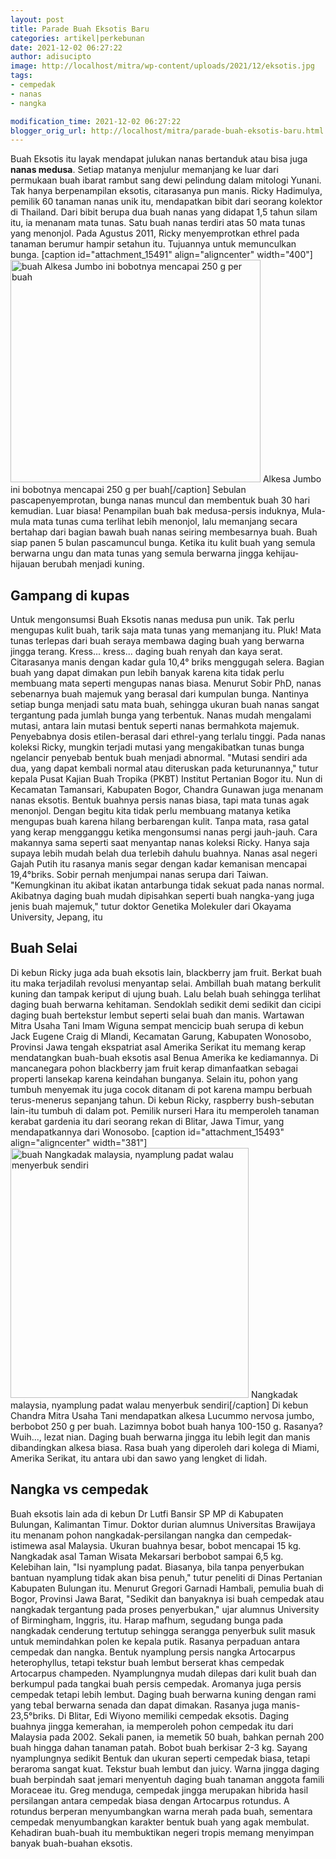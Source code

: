 ```yaml
---
layout: post
title: Parade Buah Eksotis Baru
categories: artikel|perkebunan
date: 2021-12-02 06:27:22
author: adisucipto
image: http://localhost/mitra/wp-content/uploads/2021/12/eksotis.jpg
tags:
- cempedak
- nanas
- nangka

modification_time: 2021-12-02 06:27:22
blogger_orig_url: http://localhost/mitra/parade-buah-eksotis-baru.html
---
```


Buah Eksotis itu layak mendapat julukan nanas bertanduk atau bisa juga <strong>nanas medusa</strong>. Setiap matanya menjulur memanjang ke luar dari permukaan buah ibarat rambut sang dewi pelindung dalam mitologi Yunani. Tak hanya berpenampilan eksotis, citarasanya pun manis.
Ricky Hadimulya, pemilik 60 tanaman nanas unik itu, mendapatkan bibit dari seorang kolektor di Thailand. Dari bibit berupa dua buah nanas yang didapat 1,5 tahun silam itu, ia menanam mata tunas. Satu buah nanas terdiri atas 50 mata tunas yang menonjol. Pada Agustus 2011, Ricky menyemprotkan ethrel pada tanaman berumur hampir setahun itu. Tujuannya untuk memunculkan bunga.
[caption id="attachment_15491" align="aligncenter" width="400"]<a href="http://127.0.0.1/mitra/wp-content/uploads/2021/12/buah3.jpg"><img class="wp-image-15491 size-medium" src="http://127.0.0.1/mitra/wp-content/uploads/2021/12/buah3-400x356.jpg" alt="buah Alkesa Jumbo ini bobotnya mencapai 250 g per buah" width="400" height="356" /></a> Alkesa Jumbo ini bobotnya mencapai 250 g per buah[/caption]
Sebulan pascapenyemprotan, bunga nanas muncul dan membentuk buah 30 hari kemudian. Luar biasa! Penampilan buah bak medusa-persis induknya, Mula-mula mata tunas cuma terlihat lebih menonjol, lalu memanjang secara bertahap dari bagian bawah buah nanas seiring membesarnya buah. Buah siap panen 5 bulan pascamuncul bunga. Ketika itu kulit buah yang semula berwarna ungu dan mata tunas yang semula berwarna jingga kehijau-hijauan berubah menjadi kuning.
<h2 id="kupas">Gampang di kupas</h2>
Untuk mengonsumsi Buah Eksotis nanas medusa pun unik. Tak perlu mengupas kulit buah, tarik saja mata tunas yang memanjang itu. Pluk! Mata tunas terlepas dari buah seraya membawa daging buah yang berwarna jingga terang. Kress... kress... daging buah renyah dan kaya serat.
Citarasanya manis dengan kadar gula 10,4° briks menggugah selera. Bagian buah yang dapat dimakan pun lebih banyak karena kita tidak perlu membuang mata seperti mengupas nanas biasa.
Menurut Sobir PhD, nanas sebenarnya buah majemuk yang berasal dari kumpulan bunga. Nantinya setiap bunga menjadi satu mata buah, sehingga ukuran buah nanas sangat tergantung pada jumlah bunga yang terbentuk. Nanas mudah mengalami mutasi, antara lain mutasi bentuk seperti nanas bermahkota majemuk. Penyebabnya dosis etilen-berasal dari ethrel-yang terlalu tinggi.
Pada nanas koleksi Ricky, mungkin terjadi mutasi yang mengakibatkan tunas bunga ngelancir penyebab bentuk buah menjadi abnormal. "Mutasi sendiri ada dua, yang dapat kembali normal atau diteruskan pada keturunannya," tutur kepala Pusat Kajian Buah Tropika (PKBT) Institut Pertanian Bogor itu.
Nun di Kecamatan Tamansari, Kabupaten Bogor, Chandra Gunawan juga menanam nanas eksotis. Bentuk buahnya persis nanas biasa, tapi mata tunas agak menonjol. Dengan begitu kita tidak perlu membuang matanya ketika mengupas buah karena hilang berbarengan kulit.
Tanpa mata, rasa gatal yang kerap mengganggu ketika mengonsumsi nanas pergi jauh-jauh. Cara makannya sama seperti saat menyantap nanas koleksi Ricky. Hanya saja supaya lebih mudah belah dua terlebih dahulu buahnya. Nanas asal negeri Gajah Putih itu rasanya manis segar dengan kadar kemanisan mencapai 19,4°briks.
Sobir pernah menjumpai nanas serupa dari Taiwan. "Kemungkinan itu akibat ikatan antarbunga tidak sekuat pada nanas normal. Akibatnya daging buah mudah dipisahkan seperti buah nangka-yang juga jenis buah majemuk," tutur doktor Genetika Molekuler dari Okayama University, Jepang, itu
<h2 id="Selai">Buah Selai</h2>
Di kebun Ricky juga ada buah eksotis lain, blackberry jam fruit. Berkat buah itu maka terjadilah revolusi menyantap selai. Ambillah buah matang berkulit kuning dan tampak keriput di ujung buah. Lalu belah buah sehingga terlihat daging buah berwarna kehitaman. Sendoklah sedikit demi sedikit dan cicipi daging buah bertekstur lembut seperti selai buah dan manis.
Wartawan Mitra Usaha Tani Imam Wiguna sempat mencicip buah serupa di kebun Jack Eugene Craig di Mlandi, Kecamatan Garung, Kabupaten Wonosobo, Provinsi Jawa tengah ekspatriat asal Amerika Serikat itu memang kerap mendatangkan buah-buah eksotis asal Benua Amerika ke kediamannya. Di mancanegara pohon blackberry jam fruit kerap dimanfaatkan sebagai properti lansekap karena keindahan bunganya.
Selain itu, pohon yang tumbuh menyemak itu juga cocok ditanam di pot karena mampu berbuah terus-menerus sepanjang tahun. Di kebun Ricky, raspberry bush-sebutan lain-itu tumbuh di dalam pot. Pemilik nurseri Hara itu memperoleh tanaman kerabat gardenia itu dari seorang rekan di Blitar, Jawa Timur, yang mendapatkannya dari Wonosobo.
[caption id="attachment_15493" align="aligncenter" width="381"]<a href="http://127.0.0.1/mitra/wp-content/uploads/2021/12/nangka.jpg"><img class="wp-image-15493 size-medium" src="http://127.0.0.1/mitra/wp-content/uploads/2021/12/nangka-381x400.jpg" alt="buah Nangkadak malaysia, nyamplung padat walau menyerbuk sendiri" width="381" height="400" /></a> Nangkadak malaysia, nyamplung padat walau menyerbuk sendiri[/caption]
Di kebun Chandra Mitra Usaha Tani mendapatkan alkesa Lucummo nervosa jumbo, berbobot 250 g per buah. Lazimnya bobot buah hanya 100-150 g. Rasanya? Wuih..., lezat nian. Daging buah berwarna jingga itu lebih legit dan manis dibandingkan alkesa biasa. Rasa buah yang diperoleh dari kolega di Miami, Amerika Serikat, itu antara ubi dan sawo yang lengket di lidah.
<h2 id="cempedak">Nangka vs cempedak</h2>
Buah eksotis lain ada di kebun Dr Lutfi Bansir SP MP di Kabupaten Bulungan, Kalimantan Timur. Doktor durian alumnus Universitas Brawijaya itu menanam pohon nangkadak-persilangan nangka dan cempedak-istimewa asal Malaysia. Ukuran buahnya besar, bobot mencapai 15 kg. Nangkadak asal Taman Wisata Mekarsari berbobot sampai 6,5 kg. Kelebihan lain, "Isi nyamplung padat. Biasanya, bila tanpa penyerbukan bantuan nyamplung tidak akan bisa penuh," tutur peneliti di Dinas Pertanian Kabupaten Bulungan itu.
Menurut Gregori Garnadi Hambali, pemulia buah di Bogor, Provinsi Jawa Barat, "Sedikit dan banyaknya isi buah cempedak atau nangkadak tergantung pada proses penyerbukan," ujar alumnus University of Birmingham, Inggris, itu. Harap mafhum, segudang bunga pada nangkadak cenderung tertutup sehingga serangga penyerbuk sulit masuk untuk memindahkan polen ke kepala putik.
Rasanya perpaduan antara cempedak dan nangka. Bentuk nyamplung persis nangka Artocarpus heterophyllus, tetapi tekstur buah lembut berserat khas cempedak Artocarpus champeden. Nyamplungnya mudah dilepas dari kulit buah dan berkumpul pada tangkai buah persis cempedak. Aromanya juga persis cempedak tetapi lebih lembut. Daging buah berwarna kuning dengan rami yang tebal berwarna senada dan dapat dimakan. Rasanya juga manis-23,5°briks.
Di Blitar, Edi Wiyono memiliki cempedak eksotis. Daging buahnya jingga kemerahan, ia memperoleh pohon cempedak itu dari Malaysia pada 2002. Sekali panen, ia memetik 50 buah, bahkan pernah 200 buah hingga dahan tanaman patah. Bobot buah berkisar 2-3 kg. Sayang nyamplungnya sedikit Bentuk dan ukuran seperti cempedak biasa, tetapi beraroma sangat kuat. Tekstur buah lembut dan juicy. Warna jingga daging buah berpindah saat jemari menyentuh daging buah tanaman anggota famili Moraceae itu.
Greg menduga, cempedak jingga merupakan hibrida hasil persilangan antara cempedak biasa dengan Artocarpus rotundus. A rotundus berperan menyumbangkan warna merah pada buah, sementara cempedak menyumbangkan karakter bentuk buah yang agak membulat. Kehadiran buah-buah itu membuktikan negeri tropis memang menyimpan banyak buah-buahan eksotis.
